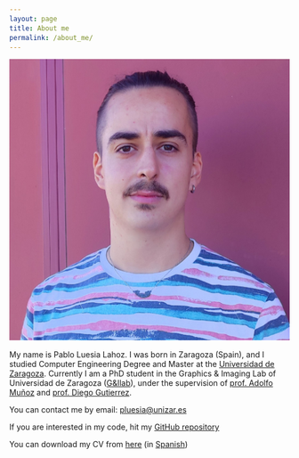 ```yaml
---
layout: page
title: About me
permalink: /about_me/
---
```


![Pablo Luesia Lahoz](./avatar.jpg)
<!-- <img class="image" src="/avatar.jpg"> -->

My name is Pablo Luesia Lahoz. I was born in Zaragoza (Spain), and I studied Computer Engineering Degree and Master at the [Universidad de Zaragoza](https://www.unizar.es/). Currently I am a PhD student in the Graphics & Imaging Lab of Universidad de Zaragoza ([G&Ilab](https://graphics.unizar.es/)), under the supervision of [prof. Adolfo Muñoz](http://webdiis.unizar.es/~amunoz/es/) and [prof. Diego Gutierrez](http://giga.cps.unizar.es/~diegog/).

You can contact me by email: [pluesia@unizar.es](mailto:pluesia@unizar.es)

If you are interested in my code, hit my [GitHub repository](https://github.com/p-luesia)

You can download my CV from [here](./documents/CV_English.pdf) (in [Spanish](./documents/CV_Spanish.pdf))

<!-- [jekyll][jekyll-organization] /
[minima](https://github.com/jekyll/minima)

You can find the source code for Jekyll at GitHub:
[jekyll][jekyll-organization] /
[jekyll](https://github.com/jekyll/jekyll) -->


